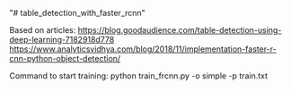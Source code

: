 "# table_detection_with_faster_rcnn" 

Based on articles:
https://blog.goodaudience.com/table-detection-using-deep-learning-7182918d778
https://www.analyticsvidhya.com/blog/2018/11/implementation-faster-r-cnn-python-object-detection/

Command to start training:
python train_frcnn.py  -o simple -p train.txt
